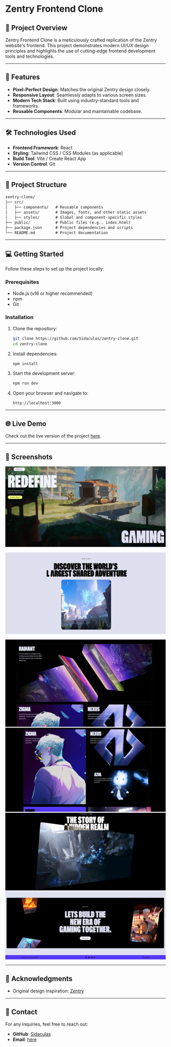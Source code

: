 # Zentry Frontend Clone

## 🌟 Project Overview

Zentry Frontend Clone is a meticulously crafted replication of the Zentry website's frontend. This project demonstrates modern UI/UX design principles and highlights the use of cutting-edge frontend development tools and technologies.

---

## 🚀 Features

- **Pixel-Perfect Design**: Matches the original Zentry design closely.
- **Responsive Layout**: Seamlessly adapts to various screen sizes.
- **Modern Tech Stack**: Built using industry-standard tools and frameworks.
- **Reusable Components**: Modular and maintainable codebase.

---

## 🛠️ Technologies Used

- **Frontend Framework**: React
- **Styling**: Tailwind CSS / CSS Modules (as applicable)
- **Build Tool**: Vite / Create React App
- **Version Control**: Git

---

## 📂 Project Structure

```plaintext
zentry-clone/
├── src/
│   ├── components/   # Reusable components
│   ├── assets/       # Images, fonts, and other static assets
│   ├── styles/       # Global and component-specific styles
├── public/           # Public files (e.g., index.html)
├── package.json      # Project dependencies and scripts
└── README.md         # Project documentation
```

---

## 💻 Getting Started

Follow these steps to set up the project locally:

### Prerequisites

- Node.js (v16 or higher recommended)
- npm
- Git

### Installation

1. Clone the repository:

   ```bash
   git clone https://github.com/Sidaculas/zentry-clone.git
   cd zentry-clone
   ```

2. Install dependencies:

   ```bash
   npm install
   ```

3. Start the development server:

   ```bash
   npm run dev

   ```

4. Open your browser and navigate to:

   ```plaintext
   http://localhost:3000
   ```

---

## 🌐 Live Demo

Check out the live version of the project [here](https://zentry-clone-alpha-hazel.vercel.app/).

---

## 📸 Screenshots

![Home Page](screenshots/hero.png)

![About](screenshots/about.png)

![Features](screenshots/features.png)
![Features Grid](screenshots/features-grid.png)
![Story](screenshots/story.png)
![Contact](screenshots/contact.png)

---

## 🙏 Acknowledgments

- Original design inspiration: [Zentry](https://zentry.com)

---

## 📧 Contact

For any inquiries, feel free to reach out:

- **GitHub**: [Sidaculas](https://github.com/Sidaculas)
- **Email**: [here](mailto:shafaat.siddhi@gmail.com)

